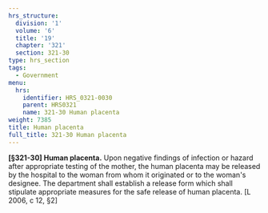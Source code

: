 ```yaml
---
hrs_structure:
  division: '1'
  volume: '6'
  title: '19'
  chapter: '321'
  section: 321-30
type: hrs_section
tags:
  - Government
menu:
  hrs:
    identifier: HRS_0321-0030
    parent: HRS0321
    name: 321-30 Human placenta
weight: 7385
title: Human placenta
full_title: 321-30 Human placenta
---
```

**[§321-30] Human placenta.** Upon negative findings of infection or hazard after appropriate testing of the mother, the human placenta may be released by the hospital to the woman from whom it originated or to the woman's designee. The department shall establish a release form which shall stipulate appropriate measures for the safe release of human placenta. [L 2006, c 12, §2]